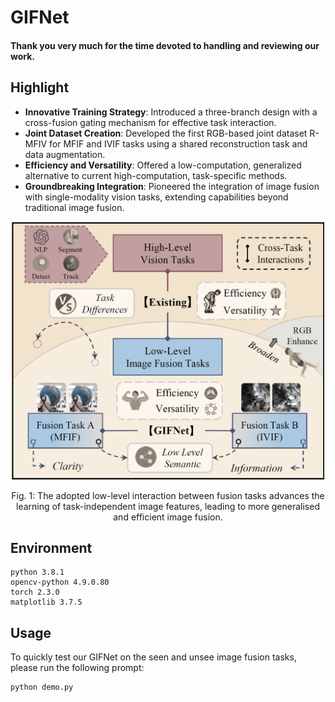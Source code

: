 # GIFNet

#### Thank you very much for the time devoted to handling and reviewing our work.

## Highlight
- **Innovative Training Strategy**: Introduced a three-branch design with a cross-fusion gating mechanism for effective task interaction.
- **Joint Dataset Creation**: Developed the first RGB-based joint dataset R-MFIV for MFIF and IVIF tasks using a shared reconstruction task and data augmentation.
- **Efficiency and Versatility**: Offered a low-computation, generalized alternative to current high-computation, task-specific methods.
- **Groundbreaking Integration**: Pioneered the integration of image fusion with single-modality vision tasks, extending capabilities beyond traditional image fusion.

<div align="center">
  <img src="images/Fig1_comparison.png" width="500px" />
  <p>Fig. 1: The adopted low-level interaction between fusion tasks advances the learning of task-independent image features, leading to more generalised and efficient image fusion.</p>
</div>

## Environment
```
python 3.8.1
opencv-python 4.9.0.80
torch 2.3.0
matplotlib 3.7.5
```

## Usage
To quickly test our GIFNet on the seen and unsee image fusion tasks, please run the following prompt:

```
python demo.py
```
